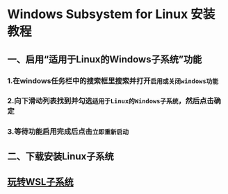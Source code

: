 # Windows Subsystem for Linux 安装教程
## 一、启用“适用于Linux的Windows子系统”功能
### 1.在windows任务栏中的搜索框里搜索并打开`启用或关闭windows功能`
### 2.向下滑动列表找到并勾选`适用于Linux的Windows子系统`，然后点击确定
### 3.等待功能启用完成后点击`立即重新启动`
## 二、下载安装Linux子系统
## [玩转WSL子系统](玩转WSL子系统.md)
